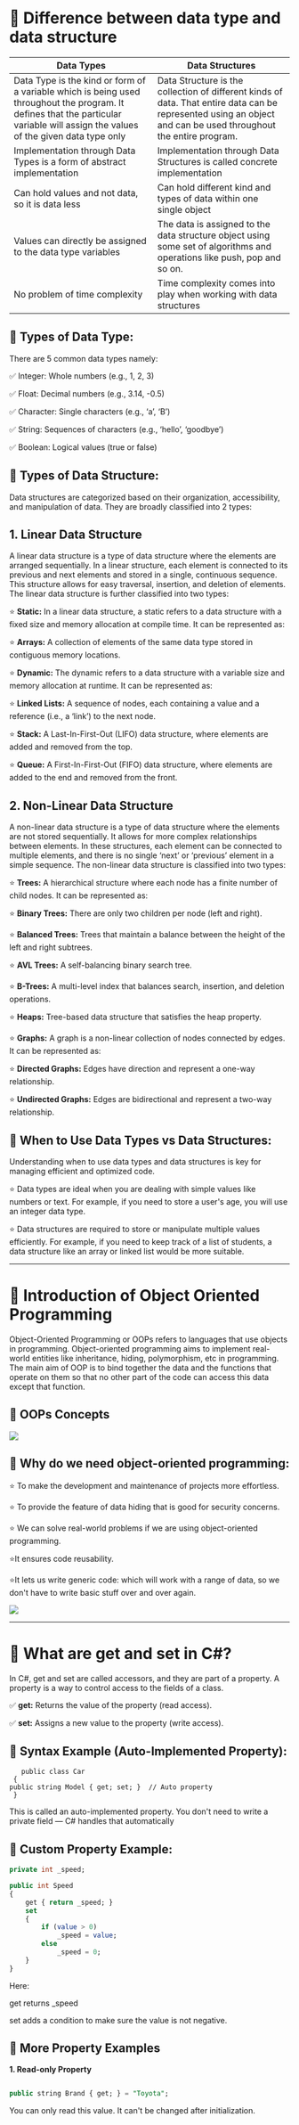 ﻿# 🧠 Difference between data type and data structure

|Data Types|	Data Structures|
|----------|-------------------|
|Data Type is the kind or form of a variable which is being used throughout the program. It defines that the particular variable will assign the values of the given data type only|	Data Structure is the collection of different kinds of data. That entire data can be represented using an object and can be used throughout the entire program.|
|Implementation through Data Types is a form of abstract implementation|	Implementation through Data Structures is called concrete implementation|
|Can hold values and not data, so it is data less|	Can hold different kind and types of data within one single object|
|Values can directly be assigned to the data type variables	|The data is assigned to the data structure object using some set of algorithms and operations like push, pop and so on.|
|No problem of time complexity	| Time complexity comes into play when working with data structures|

## 📌 Types of Data Type:

There are 5 common data types namely:

✅ Integer: Whole numbers (e.g., 1, 2, 3)

✅ Float: Decimal numbers (e.g., 3.14, -0.5)

✅ Character: Single characters (e.g., ‘a’, ‘B’)

✅ String: Sequences of characters (e.g., ‘hello’, ‘goodbye’)

✅ Boolean: Logical values (true or false)

## 📌 Types of Data Structure:

Data structures are categorized based on their organization, accessibility, and manipulation of data. They are broadly classified into 2 types:

## 1. Linear Data Structure
A linear data structure is a type of data structure where the elements are arranged sequentially. In a linear structure, each element is connected to its previous and next elements and stored in a single, continuous sequence. This structure allows for easy traversal, insertion, and deletion of elements. The linear data structure is further classified into two types:

⭐ **Static:**  In a linear data structure, a static refers to a data structure with a fixed size and memory allocation at compile time. It can be represented as: 

⭐ **Arrays:**  A collection of elements of the same data type stored in contiguous memory locations.

⭐ **Dynamic:** The dynamic refers to a data structure with a variable size and memory allocation at runtime. It can be represented as: 

⭐ **Linked Lists:**  A sequence of nodes, each containing a value and a reference (i.e., a ‘link’) to the next node.

⭐ **Stack:** A Last-In-First-Out (LIFO) data structure, where elements are added and removed from the top.

⭐ **Queue:**  A First-In-First-Out (FIFO) data structure, where elements are added to the end and removed from the front.

## 2. Non-Linear Data Structure
A non-linear data structure is a type of data structure where the elements are not stored sequentially. It allows for more complex relationships between elements. In these structures, each element can be connected to multiple elements, and there is no single ‘next’ or ‘previous’ element in a simple sequence. The non-linear data structure is classified into two types:

⭐ **Trees:** A hierarchical structure where each node has a finite number of child nodes. It can be represented as:

⭐ **Binary Trees:** There are only two children per node (left and right).

⭐ **Balanced Trees:** Trees that maintain a balance between the height of the left and right subtrees.

⭐ **AVL Trees:** A self-balancing binary search tree.

⭐ **B-Trees:** A multi-level index that balances search, insertion, and deletion operations.

⭐ **Heaps:** Tree-based data structure that satisfies the heap property.

⭐ **Graphs:** A graph is a non-linear collection of nodes connected by edges. It can be represented as:

⭐ **Directed Graphs:** Edges have direction and represent a one-way relationship.

⭐ **Undirected Graphs:** Edges are bidirectional and represent a two-way relationship.



## 📌 When to Use Data Types vs Data Structures:

Understanding when to use data types and data structures is key for managing efficient and optimized code.

⭐ Data types are ideal when you are dealing with simple values like numbers or text. 
For example, if you need to store a user's age, you will use an integer data type.

⭐ Data structures are required to store or manipulate multiple values efficiently. 
For example, if you need to keep track of a list of students, a data structure like an array or linked list would be more suitable.

-------------------------

# 🧠 Introduction of Object Oriented Programming

Object-Oriented Programming or OOPs refers to languages that use 
objects in programming. Object-oriented programming aims to implement
real-world entities like inheritance, hiding, polymorphism, etc in programming.
The main aim of OOP is to bind together the data and the functions
that operate on them so that no other part
of the code can access this data except that function.

## 📌 OOPs Concepts

![](image/OOP.jfif)

## 📌 Why do we need object-oriented programming:

⭐ To make the development and maintenance of projects more effortless. 

⭐ To provide the feature of data hiding that is good for security concerns. 

⭐ We can solve real-world problems if we are using object-oriented programming. 

⭐It ensures code reusability. 

⭐It lets us write generic code: which will work with a range of data, so we don't have to write basic stuff over and over again.


![](image/ClassConceptsObjectOrientedProgramming.webp)

------------------------------------------
# 🧠 What are get and set in C#?

In C#, get and set are called accessors, and they are part of a property.
A property is a way to control access to the fields of a class.

✅ **get:** Returns the value of the property (read access).

✅ **set:** Assigns a new value to the property (write access).

## 📌 Syntax Example (Auto-Implemented Property):

       public class Car
     {
    public string Model { get; set; }  // Auto property
     }

This is called an auto-implemented property.
You don't need to write a private field — C# handles that automatically

## 📌 Custom Property Example:
```sql
private int _speed;

public int Speed
{
    get { return _speed; }
    set
    {
        if (value > 0)
            _speed = value;
        else
            _speed = 0;
    }
}
```
Here:

get returns _speed

set adds a condition to make sure the value is not negative.

## 💎 More Property Examples

**1. Read-only Property** 

```sql

public string Brand { get; } = "Toyota";

```
You can only read this value. It can't be changed after initialization.



